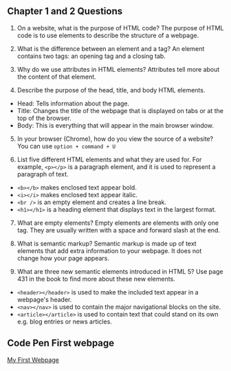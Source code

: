 ## Chapter 1 and 2 Questions

1.  On a website, what is the purpose of HTML code?
    The purpose of HTML code is to use elements to describe the structure of a webpage.

2.  What is the difference between an element and a tag?
    An element contains two tags: an opening tag and a closing tab.

3.  Why do we use attributes in HTML elements?
    Attributes tell more about the content of that element.

4.  Describe the purpose of the head, title, and body HTML elements.
* Head: Tells information about the page.
* Title: Changes the title of the webpage that is displayed on tabs or at the top of the browser.
* Body: This is everything that will appear in the main browser window.

5.  In your browser (Chrome), how do you view the source of a website?
    You can use `option + command + U`

6.  List five different HTML elements and what they are used for. For example, `<p></p>` is a paragraph element, and it is used to represent a paragraph of text.
* `<b></b>` makes enclosed text appear bold.
* `<i></i>` makes enclosed text appear italic.
* `<br />` is an empty element and creates a line break.
* `<h1></h1>` is a heading element that displays text in the largest format.


7.  What are empty elements?
    Empty elements are elements with only one tag. They are usually written with a space and forward slash at the end.

8.  What is semantic markup?
    Semantic markup is made up of text elements that add extra information to your webpage. It does not change how your page appears.

9.  What are three new semantic elements introduced in HTML 5? Use page 431 in the book to find more about these new elements.
* `<header></header>` is used to make the included text appear in a webpage's header.
* `<nav></nav>` is used to contain the major navigational blocks on the site.
* `<article></article>` is used to contain text that could stand on its own e.g. blog entries or news articles.

## Code Pen First webpage
[My First Webpage](https://codepen.io/kcwill/pen/abzKpLp)
